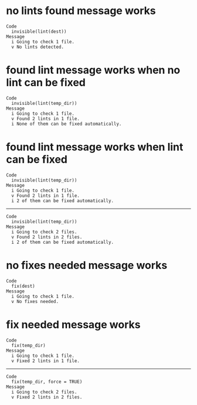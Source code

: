 # no lints found message works

    Code
      invisible(lint(dest))
    Message
      i Going to check 1 file.
      v No lints detected.

# found lint message works when no lint can be fixed

    Code
      invisible(lint(temp_dir))
    Message
      i Going to check 1 file.
      v Found 2 lints in 1 file.
      i None of them can be fixed automatically.

# found lint message works when lint can be fixed

    Code
      invisible(lint(temp_dir))
    Message
      i Going to check 1 file.
      v Found 2 lints in 1 file.
      i 2 of them can be fixed automatically.

---

    Code
      invisible(lint(temp_dir))
    Message
      i Going to check 2 files.
      v Found 2 lints in 2 files.
      i 2 of them can be fixed automatically.

# no fixes needed message works

    Code
      fix(dest)
    Message
      i Going to check 1 file.
      v No fixes needed.

# fix needed message works

    Code
      fix(temp_dir)
    Message
      i Going to check 1 file.
      v Fixed 2 lints in 1 file.

---

    Code
      fix(temp_dir, force = TRUE)
    Message
      i Going to check 2 files.
      v Fixed 2 lints in 2 files.

